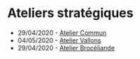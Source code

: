 # Ateliers stratégiques

- 29/04/2020 - [Atelier Commun](/20200317_atelier_stratégique/AtelierCommun.md)
- 04/05/2020 - [Atelier Vallons](/20200317_atelier_stratégique/AtelierVallons.md)
- 29/04/2020 - [Atelier Brocéliande](/20200317_atelier_stratégique/AtelierBroceliande.md)